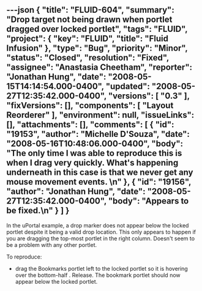 ---json
{
  "title": "FLUID-604",
  "summary": "Drop target not being drawn when portlet dragged over locked portlet",
  "tags": "FLUID",
  "project": {
    "key": "FLUID",
    "title": "Fluid Infusion"
  },
  "type": "Bug",
  "priority": "Minor",
  "status": "Closed",
  "resolution": "Fixed",
  "assignee": "Anastasia Cheetham",
  "reporter": "Jonathan Hung",
  "date": "2008-05-15T14:14:54.000-0400",
  "updated": "2008-05-27T12:35:42.000-0400",
  "versions": [
    "0.3"
  ],
  "fixVersions": [],
  "components": [
    "Layout Reorderer"
  ],
  "environment": null,
  "issueLinks": [],
  "attachments": [],
  "comments": [
    {
      "id": "19153",
      "author": "Michelle D'Souza",
      "date": "2008-05-16T10:48:06.000-0400",
      "body": "The only time I was able to reproduce this is when I drag very quickly. What's happening underneath in this case is that we never get any mouse movement events.&#x20;\n"
    },
    {
      "id": "19156",
      "author": "Jonathan Hung",
      "date": "2008-05-27T12:35:42.000-0400",
      "body": "Appears to be fixed.\n"
    }
  ]
}
---
In the uPortal example, a drop marker does not appear below the locked portlet despite it being a valid drop location. This only appears to happen if you are dragging the top-most portlet in the right column. Doesn't seem to be a problem with any other portlet.

To reproduce:

* drag the Bookmarks portlet left to the locked portlet so it is hovering over the bottom-half . Release. The bookmark portlet should now appear below the locked portlet.

        